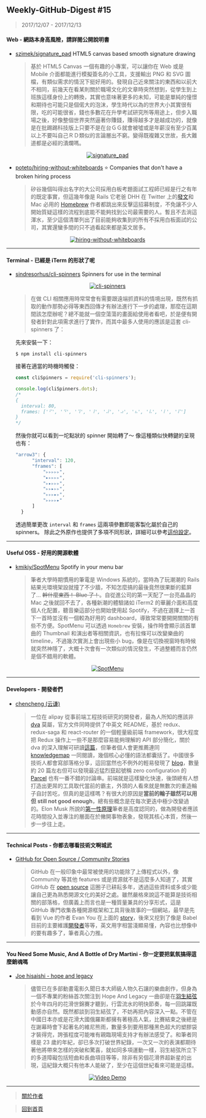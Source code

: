 ## Weekly-GitHub-Digest #15
> 2017/12/07 - 2017/12/13

#### Web - 網路本身高風險，請詳閱公開說明書
- [szimek/signature_pad](https://github.com/szimek/signature_pad)  HTML5 canvas based smooth signature drawing
  
  > 基於 HTML5 Canvas 一個有趣的小專案，可以讓你在 Web 或是 Mobile 介面都能進行模擬簽名的小工具，支援輸出 PNG 和 SVG 圖檔，有類似需求的情況下挺好用的。發現自己近來關注的東西和以前大不相同，前幾天在看某則關於職場文化的文章時突然想到，從學生到上班族這樣身份上的轉換，其實也意味著更多的未知，可能是單純的憧憬和期待也可能只是個偌大的泡沫，學生時代以為的世界大小其實很有限，吃的可能很省，錢也多數花在升學考試研究所等用途上，但步入職場之後，好像整個世界突然逼著你賺錢，賺得越多才是越成功的，就像是在批踢踢科技版上只要不是在台ＧＧ就會被噓或是年薪沒有至少百萬以上不要叫自己ＲＤ類似的言論層出不窮。變得既複雜又世故，長大難道都是必經的潰爛嗎。
  <p align="center">
    <a target="_blank" href="https://github.com/szimek/signature_pad"><img alt="signature_pad" src="https://i.imgur.com/wkEEKCC.png"></a>
  </p>
  
- [poteto/hiring-without-whiteboards](https://github.com/poteto/hiring-without-whiteboards)  ⭐️ Companies that don't have a broken hiring process

  > 矽谷幾個叫得出名字的大公司採用白板考題面試工程師已經是行之有年的既定事實，但這幾年像是 Rails 它老爸 DHH 在 Twitter 上的[發文](https://twitter.com/dhh/status/834146806594433025?lang=en)和 Mac 必用的 [Homebrew](https://twitter.com/mxcl/status/608682016205344768?lang=en) 作者都跳出來反擊這招募制度，不免讓不少人開始質疑這樣的流程到底能不能夠找到公司最需要的人。暫且不去淌這渾水，至少這個清單列出了目前能夠收集到的所有不採用白板面試的公司，其實還蠻多間的只不過看起來都是英文居多。
  <p align="center">
    <a target="_blank" href="https://github.com/poteto/hiring-without-whiteboards"><img alt="hiring-without-whiteboards" src="https://i.imgur.com/fsjGhZr.png"></a>
  </p>
---

#### Terminal - 已經是 iTerm 的形狀了呢
- [sindresorhus/cli-spinners](https://github.com/sindresorhus/cli-spinners)  Spinners for use in the terminal
  <p align="center">
    <a target="_blank" href="https://github.com/sindresorhus/cli-spinners"><img alt="cli-spinners" src="https://i.imgur.com/KsrUn9L.gif"></a>
  </p>
  
  
  > 在做 CLI 相關應用時常常會有需要跟遠端抓資料的情境出現，既然有抓取的動作那勢必得等東西回傳才有辦法進行下一步的處理，那麼在這期間該怎麼辦呢？總不能就一個空蕩蕩的畫面給使用者看吧，於是便有開發者針對此項需求進行了實作，而其中最多人使用的應該是這套 cli-spinners 了：

  先來安裝一下：
  ```shell
  $ npm install cli-spinners
  ```
  接著在適當的時機時觸發：
  ```javascript
  const cliSpinners = require('cli-spinners');

  console.log(cliSpinners.dots);
  /*
  {
    interval: 80,
    frames: ['⠋', '⠙', '⠹', '⠸', '⠼', '⠴', '⠦', '⠧', '⠇', '⠏']
  }
  */
  ```
  然後你就可以看到一坨點狀的 spinner 開始轉了～
  像這種類似快轉鍵的呈現也有：
  ```javascript
  "arrow3": {
		"interval": 120,
		"frames": [
			"▹▹▹▹▹",
			"▸▹▹▹▹",
			"▹▸▹▹▹",
			"▹▹▸▹▹",
			"▹▹▹▸▹",
			"▹▹▹▹▸"
		]
	}
  ```
  透過簡單更改 `interval` 和 `frames` 這兩項參數即能客製化屬於自己的 spinners。
  除此之外原作也提供了多項不同形狀，詳細可以參考[這份設定](https://github.com/sindresorhus/cli-spinners/blob/master/spinners.json)。
  
---

#### Useful OSS - 好用的開源軟體

- [kmikiy/SpotMenu](https://github.com/kmikiy/SpotMenu)  Spotify in your menu bar

  > 筆者大學時期慣用的筆電是 Windows 系統的，當時為了玩潮潮的 Rails 結果光環境架設就撞了不少牆，不知怎麼搞的最後竟然很果斷的藍屏了... <del>幹什麼東西！ Blue 了！</del>。自從進公司的第一天配了一台亮晶晶的 Mac 之後就回不去了，各種新潮的體驗諸如 iTerm2 的華麗介面和高度個人化配置，聽音樂這部分也開始使用起 Spotify，不過在選擇上一首下一首時並沒有一個較為好用的 dashboard，導致常常要開開關關的有些不方便。SpotMenu 可以透過 `Homebrew` 安裝，操作時會顯示該首單曲的 Thumbnail 和演出者等相關資訊，也有拉條可以改變樂曲的 timeline，不過幾次實測上會出現些小 bug，像是在切換視窗時有時候就突然神隱了，大概十次會有一次類似的情況發生，不過整體而言仍然是個不錯用的軟體。
  <p align="center">
    <a target="_blank" href="https://github.com/kmikiy/SpotMenu"><img alt="SpotMenu" src="https://i.imgur.com/aoiqVF9.gif"></a>
  </p>
---

#### Developers - 開發者們

- [chencheng (云谦)](https://github.com/sorrycc)
  
  > 一位在 alipay 從事前端工程技術研究的開發者，最為人所知的應該非 [dva](https://github.com/dvajs/dva) 莫屬，官方文件同時提供了中英文 README，基於 redux、redux-saga 和 react-router 的一個輕量級前端 framework，很大程度把 Redux 操作上一些不是那麼容易能夠理解的 API 部分簡化，關於 dva 的深入理解可研讀[這篇](https://github.com/dvajs/dva/blob/master/docs/Concepts_zh-CN.md)，但筆者個人會更推薦連同 [knowledgemap](https://github.com/dvajs/dva-knowledgemap) 一同閱讀，幾個核心必懂的語法都囊括了。中國很多技術人都會寫部落格分享，這回當然也不例外的輕易發現了 [blog](https://github.com/sorrycc/blog/issues)，數量約 20 篇左右但可以發現最近猛烈竄起號稱 zero configuration 的 [Parcel](https://github.com/sorrycc/blog/issues/52) 也有一番不錯的討論串。前端就是這樣變化快速，後頭總有人想打造出更屌的工具取代當前的霸主，外頭的人看來就是無數次的重造輪子自討苦吃，但真的是這樣嗎？有很大的原因是<b>當前的輪子雖然可以用但 still not good enough</b>，總有些概念是在每次更迭中極少改變過的。Elon Musk 所說的[第一性原理](https://softnshare.wordpress.com/2017/04/29/elonmuskfirstprinciple/)筆者是高度認同的，做為開發者應該花時間投入並專注的層面在於撇開事物表象，發現其核心本質，然後一步一步往上走。

---

#### Technical Posts - 你都去哪看技術文啊城武

- [GitHub for Open Source / Community Stories](https://github.com/open-source/stories)
  
  > GitHub 在一般印象中最常被使用的功能除了上傳程式以外，像 Community 等其他 features 或是資源就不是這麼多人知道了，其實 GitHub 在 [open source](https://github.com/open-source) 這圈子已耕耘多年，透過這些資料或多或少能讓自己更為熟悉開源文化的美好之處。雖然嚴格來說這不能算是技術相關的部落格，但廣義上而言也是一種質量兼具的分享形式，這是 GitHub 專門收集各種開源框架和工具背後故事的一個網站，最早是先看到 Vue 的作者 Evan You 在上面的 [story](https://github.com/open-source/stories/yyx990803)，後來又挖到了像是 Babel 目前的主要維護[開發者](https://github.com/open-source/stories/hzoo)等等，英文用字相當淺顯易懂，內容也比想像中的要有趣多了，筆者真心力推。

---

#### You Need Some Music, And A Bottle of Dry Martini - 你一定要把氣氛搞得這麼銷魂嗎
- [Joe hisaishi - hope and legacy](https://www.youtube.com/watch?v=hLrbkl__x5s&list=PLxPPbs7D6-e9EormZGytI5kUtNiOre2Op&index=15)
  
  > 儘管已在多部動畫電影久聞日本大師級人物久石讓的樂曲創作，但身為一個不專業的粉絲首次關注到 Hope And Legacy 一曲卻是在[羽生結弦](https://www.youtube.com/watch?v=yZxDCfgVfTc)於今年四月的花滑世錦賽才聽到，行雲流水的明快節奏，每一回跳躍既動感亦自然。既然都談到羽生結弦了，不妨再把內容深入一點。不管在中國日本亦或是花滑大國俄羅斯都擁有著極高人氣，比賽結束之後總是在謝幕時會下起著名的維尼熊雨，數量多到要用那種黑色超大的塑膠袋才裝得完，誇張程度可能唯有親臨現場支持才有辦法感受了。和筆者同樣是 23 歲的年紀，卻已多次打破世界紀錄，一次又一次的表演都期待著他將帶來怎樣的突破和驚喜，就如同多項運動一樣，羽生結弦所立下的多道障礙包括短曲和長曲項目等等，除非有另個花滑界超新星的出現，這紀錄大概只有他本人能破了，至少在這個世紀看來可能是這樣。
  <p align="center"> 
    <a href="https://www.youtube.com/watch?v=hLrbkl__x5s&list=PLxPPbs7D6-e9EormZGytI5kUtNiOre2Op&index=15">
      <img src="https://i.imgur.com/LVBrKAY.png" alt="Video Demo" />
    </a>
  </p>


---
> [關於作者](https://goo.gl/1pnqEk)

> [回到首頁](https://git.io/v5wk4)
